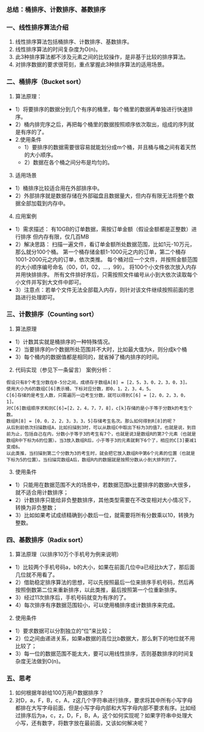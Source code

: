 ### 总结：桶排序、计数排序、基数排序
### 一、线性排序算法介绍
1. 线性排序算法包括桶排序、计数排序、基数排序。
2. 线性排序算法的时间复杂度为O(n)。
3. 此3种排序算法都不涉及元素之间的比较操作，是非基于比较的排序算法。
4. 对排序数据的要求很苛刻，重点掌握此3种排序算法的适用场景。
### 二、桶排序（Bucket sort）
1. 算法原理：
- 1）将要排序的数据分到几个有序的桶里，每个桶里的数据再单独进行快速排序。
- 2）桶内排完序之后，再把每个桶里的数据按照顺序依次取出，组成的序列就是有序的了。
- 2.使用条件
    - 1）要排序的数据需要很容易就能划分成m个桶，并且桶与桶之间有着天然的大小顺序。
    - 2）数据在各个桶之间分布是均匀的。
3. 适用场景
- 1）桶排序比较适合用在外部排序中。
- 2）外部排序就是数据存储在外部磁盘且数据量大，但内存有限无法将整个数据全部加载到内存中。
4. 应用案例
- 1）需求描述：
有10GB的订单数据，需按订单金额（假设金额都是正整数）进行排序
但内存有限，仅几百MB
- 2）解决思路：
扫描一遍文件，看订单金额所处数据范围，比如1元-10万元，那么就分100个桶。
第一个桶存储金额1-1000元之内的订单，第二个桶存1001-2000元之内的订单，依次类推。
每个桶对应一个文件，并按照金额范围的大小顺序编号命名（00，01，02，…，99）。
将100个小文件依次放入内存并用快排排序。
所有文件排好序后，只需按照文件编号从小到大依次读取每个小文件并写到大文件中即可。
- 3）注意点：若单个文件无法全部载入内存，则针对该文件继续按照前面的思路进行处理即可。
### 三、计数排序（Counting sort）
1. 算法原理
- 1）计数其实就是桶排序的一种特殊情况。
- 2）当要排序的n个数据所处范围并不大时，比如最大值为k，则分成k个桶
- 3）每个桶内的数据值都是相同的，就省掉了桶内排序的时间。
2. 代码实现（参见下一条留言）
案例分析：
```
假设只有8个考生分数在0-5分之间，成绩存于数组A[8] = [2，5，3，0，2，3，0，3]。
使用大小为6的数组C[6]表示桶，下标对应分数，即0，1，2，3，4，5。
C[6]存储的是考生人数，只需遍历一边考生分数，就可以得到C[6] = [2，0，2，3，0，1]。
对C[6]数组顺序求和则C[6]=[2，2，4，7，7，8]，c[k]存储的是小于等于分数k的考生个数。
数组R[8] = [0，0，2，2，3，3，3，5]存储考生名次。那么如何得到R[8]的呢？
从后到前依次扫描数组A，比如扫描到3时，可以从数组C中取出下标为3的值7，也就是说，到目前为止，包括自己在内，分数小于等于3的考生有7个，也就是说3是数组R的第7个元素（也就是数组R中下标为6的位置）。当3放入数组R后，小于等于3的元素就剩下6个了，相应的C[3]要减1变成6。
以此类推，当扫描到第二个分数为3的考生时，就会把它放入数组R中第6个元素的位置（也就是下标为5的位置）。当扫描完数组A后，数组R内的数据就是按照分数从小到大排列的了。
```
3. 使用条件
- 1）只能用在数据范围不大的场景中，若数据范围k比要排序的数据n大很多，就不适合用计数排序；
- 2）计数排序只能给非负整数排序，其他类型需要在不改变相对大小情况下，转换为非负整数；
- 3）比如如果考试成绩精确到小数后一位，就需要将所有分数乘以10，转换为整数。
### 四、基数排序（Radix sort）
1. 算法原理（以排序10万个手机号为例来说明）
- 1）比较两个手机号码a，b的大小，如果在前面几位中a已经比b大了，那后面几位就不用看了。
- 2）借助稳定排序算法的思想，可以先按照最后一位来排序手机号码，然后再按照倒数第二位来重新排序，以此类推，最后按照第一个位重新排序。
- 3）经过11次排序后，手机号码就变为有序的了。
- 4）每次排序有序数据范围较小，可以使用桶排序或计数排序来完成。
2. 使用条件
- 1）要求数据可以分割独立的“位”来比较；
- 2）位之间由递进关系，如果a数据的高位比b数据大，那么剩下的地位就不用比较了；
- 3）每一位的数据范围不能太大，要可以用线性排序，否则基数排序的时间复杂度无法做到O(n)。
### 五、思考
1. 如何根据年龄给100万用户数据排序？
2. 对D，a，F，B，c，A，z这几个字符串进行排序，要求将其中所有小写字母都排在大写字母前面，但是小写字母内部和大写字母内部不要求有序。比如经过排序后为a，c，z，D，F，B，A，这个如何实现呢？如果字符串中处理大小写，还有数字，将数字放在最前面，又该如何解决呢？